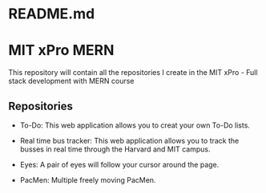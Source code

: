 # README.md
<h1> MIT xPro MERN </h1>

This repository will contain all the repositories I create in the MIT xPro - Full stack development with MERN course 


<h2>Repositories</h2>

- To-Do: This web application allows you to creat your own To-Do lists. 

- Real time bus tracker: This web application allows you to track the busses in real time through the Harvard and MIT campus. 

- Eyes: A pair of eyes will follow your cursor around the page.

- PacMen: Multiple freely moving PacMen. 
